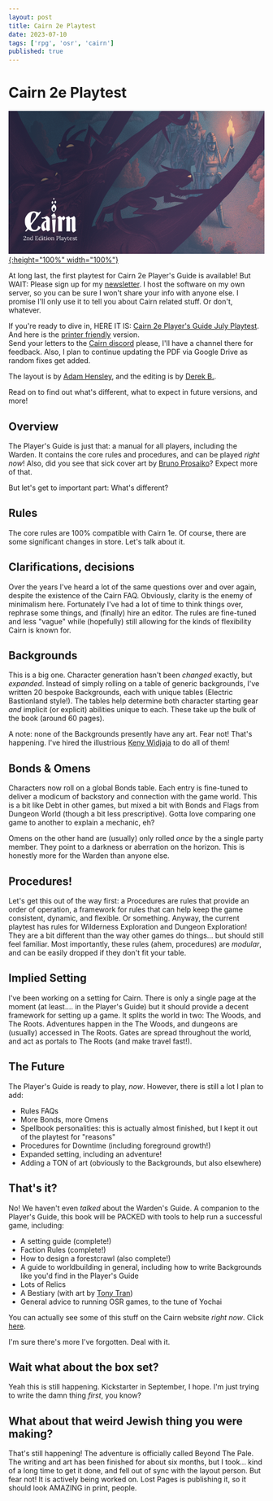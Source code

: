 ```yaml
---
layout: post
title: Cairn 2e Playtest
date: 2023-07-10
tags: ['rpg', 'osr', 'cairn']
published: true
---
```


# Cairn 2e Playtest

[![Alt text](/img/cairn/playtest_image.png "click to embiggen"){:height="100%" width="100%"}](/img/cairn/playtest_image.png)

At long last, the first playtest for Cairn 2e Player's Guide is available! But WAIT: Please sign up for my [newsletter](https://sendy.cairnrpg.com/subscription?f=n9G27jGVbvmrWkgZuvOkFn892EkYVBfVWczcGLSEHF7GuqB6wWDEuh2ocHRD7iuLl1). I host the software on my own server, so you can be sure I won't share your info with anyone else. I promise I'll only use it to tell you about Cairn related stuff. Or don't, whatever. 

If you're ready to dive in, HERE IT IS: [Cairn 2e Player's Guide July Playtest](https://drive.google.com/file/d/1Km4LQliCbn-sAH2nzT6WhLTnGKZyijLx/view?usp=sharing). And here is the [printer friendly](https://drive.google.com/file/d/1-68Qu3VY_p19PfVrjmLrJJ54J0n2s_kK/view?usp=drivesdk
) version.   
Send your letters to the [Cairn discord](https://cairnrpg.com/discord-server/) please, I'll have a channel there for feedback. Also, I plan to continue updating the PDF via Google Drive as random fixes get added. 

The layout is by [Adam Hensley](https://twitter.com/AdamHensley), and the editing is by [Derek B.](https://widdershinswanderings.bearblog.dev/).

Read on to find out what's different, what to expect in future versions, and more! 

## Overview

The Player's Guide is just that: a manual for all players, including the Warden. It contains the core rules and procedures, and can be played _right now_! Also, did you see that sick cover art by [Bruno Prosaiko](https://www.instagram.com/prosaiko/?hl=en)? Expect more of that. 

But let's get to important part: What's different?

## Rules

The core rules are 100% compatible with Cairn 1e. Of course, there are some significant changes in store. Let's talk about it. 

## Clarifications, decisions

Over the years I've heard a lot of the same questions over and over again, despite the existence of the Cairn FAQ. Obviously, clarity is the enemy of minimalism here. Fortunately I've had a lot of time to think things over, rephrase some things, and (finally) hire an editor. The rules are fine-tuned and less "vague" while (hopefully) still allowing for the kinds of flexibility Cairn is known for.  

## Backgrounds

This is a big one. Character generation hasn't been _changed_ exactly, but _expanded_. Instead of simply rolling on a table of generic backgrounds, I've written 20 bespoke Backgrounds, each with unique tables (Electric Bastionland style!). The tables help determine both character starting gear _and_ implicit (or explicit) abilities unique to each. These take up the bulk of the book (around 60 pages).

A note: none of the Backgrounds presently have any art. Fear not! That's happening. I've hired the illustrious [Keny Widjaja](http://www.kenywid.com/illus.php) to do all of them!

## Bonds & Omens

Characters now roll on a global Bonds table. Each entry is fine-tuned to deliver a modicum of backstory and connection with the game world. This is a bit like Debt in other games, but mixed a bit with Bonds and Flags from Dungeon World (though a bit less prescriptive). Gotta love comparing one game to another to explain a mechanic, eh?

Omens on the other hand are (usually) only rolled _once_ by the a single party member. They point to a darkness or aberration on the horizon. This is honestly more for the Warden than anyone else. 

## Procedures!

Let's get this out of the way first: a Procedures are rules that provide an order of operation, a framework for rules that can help keep the game consistent, dynamic, and flexible. Or something. Anyway, the current playtest has rules for Wilderness Exploration and Dungeon Exploration! They are a bit different than the way other games do things... but should still feel familiar. Most importantly, these rules (ahem, procedures) are _modular_, and can be easily dropped if they don't fit your table. 

## Implied Setting

I've been working on a setting for Cairn. There is only a single page at the moment (at least.... in the Player's Guide) but it should provide a decent framework for setting up a game. It splits the world in two: The Woods, and The Roots. Adventures happen in the The Woods, and dungeons are (usually) accessed in The Roots. Gates are spread throughout the world, and act as portals to The Roots (and make travel fast!). 

## The Future

The Player's Guide is ready to play, _now_. However, there is still a lot I plan to add:  
- Rules FAQs
- More Bonds, more Omens
- Spellbook personalities: this is actually almost finished, but I kept it out of the playtest for "reasons"
- Procedures for Downtime (including foreground growth!)
- Expanded setting, including an adventure!
- Adding a TON of art (obviously to the Backgrounds, but also elsewhere)

## That's it?

No! We haven't even _talked_ about the Warden's Guide. A companion to the Player's Guide, this book will be PACKED with tools to help run a successful game, including:

- A setting guide (complete!)
- Faction Rules (complete!)
- How to design a forestcrawl (also complete!)
- A guide to worldbuilding in general, including how to write Backgrounds like you'd find in the Player's Guide
- Lots of Relics
- A Bestiary (with art by [Tony Tran](https://www.instagram.com/tonytrandesign/?hl=en))
- General advice to running OSR games, to the tune of Yochai

You can actually see some of this stuff on the Cairn website _right now_. Click [here](https://cairnrpg.com/wip/).  

I'm sure there's more I've forgotten. Deal with it.

## Wait what about the box set?

Yeah this is still happening. Kickstarter in September, I hope. I'm just trying to write the damn thing _first_, you know? 

## What about that weird Jewish thing you were making?

That's still happening! The adventure is officially called Beyond The Pale. The writing and art has been finished for about six months, but I took... kind of a long time to get it done, and fell out of sync with the layout person. But fear not! It is actively being worked on. Lost Pages is publishing it, so it should look AMAZING in print, people. 